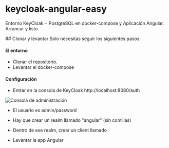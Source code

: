 # keycloak-angular-easy
Entorno KeyCloak + PostgreSQL en docker-compose y Aplicación Angular. Arrancar y listo.


## Clonar y levantar
Solo necesitas seguir los siguientes pasos:

#### El entorno
- Clonar el repositorio.
- Levantar el docker-compose

#### Configuración
- Entrar en la consola de KeyCloak http://localhost:8080/auth  

![Consola de administración](/images/image1.png)


- El usuario es admin/password
- Hay que crear un realm llamado "angular" (sin comillas)
- Dentro de ese realm, crear un client llamado 



- Levantar la app Angular





[img1]: /images/image1.jpg "Consola de administración"
